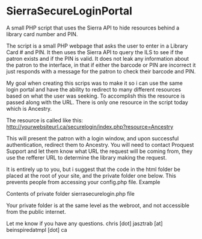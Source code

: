 # SierraSecureLoginPortal
A small PHP script that uses the Sierra API to hide resources behind a library card number and PIN.

The script is a small PHP webpage that asks the user to enter in a Library Card # and PIN. It then uses the Sierra API to query the ILS to see if the patron exists and if the PIN is valid. It does not leak any information about the patron to the interface, in that if either the barcode or PIN are incorrect it just responds with a message for the patron to check their barcode and PIN.

My goal when creating this scrips was to make it so i can use the same login portal and have the ability to redirect to many different resources based on what the user was seeking. To accomplish this the resource is passed along with the URL. There is only one resource in the script today which is Ancestry. 

The resource is called like this:  http://yourwebsiteurl.ca/securelogin/index.php?resource=Ancestry

This will present the patron with a login window, and upon successful authentication, redirect them to Ancestry. You will need to contact Proquest Support and let them know what URL the request will be coming from, they use the refferer URL to determine the library making the request. 

It is entirely up to you, but i suggest that the code in the html folder be placed at the root of your site, and the private folder one below.  This prevents people from accessing your config.php file. Example

<private folder>
  Contents of private folder
<root of your website>
  sierrasecurelogin.php file
  
Your private folder is at the same level as the webroot, and not accessible from the public internet.

Let me know if you have any questions.   chris [dot] jasztrab [at] beinspiredatmpl [dot] ca
